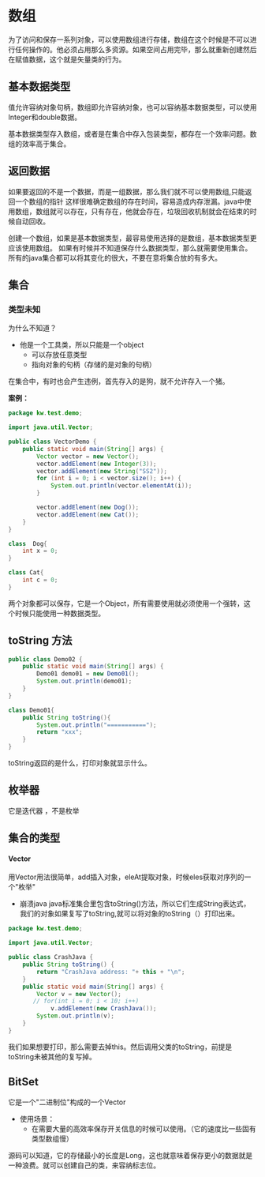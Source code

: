 # 数组

为了访问和保存一系列对象，可以使用数组进行存储，数组在这个时候是不可以进行任何操作的。他必须占用那么多资源。如果空间占用完毕，那么就重新创建然后在赋值数据，这个就是矢量类的行为。

## 基本数据类型

值允许容纳对象句柄，数组即允许容纳对象，也可以容纳基本数据类型，可以使用Integer和double数据。

基本数据类型存入数组，或者是在集合中存入包装类型，都存在一个效率问题。数组的效率高于集合。

## 返回数据

如果要返回的不是一个数据，而是一组数据，那么我们就不可以使用数组,只能返回一个数组的指针
这样很难确定数组的存在时间，容易造成内存泄漏。java中使用数组，数组就可以存在，只有存在，他就会存在，垃圾回收机制就会在结束的时候自动回收。

创建一个数组，如果是基本数据类型，最容易使用选择的是数组，基本数据类型更应该使用数组。
如果有时候并不知道保存什么数据类型，那么就需要使用集合。所有的java集合都可以将其变化的很大，不要在意将集合放的有多大。

## 集合

### 类型未知

为什么不知道？
- 他是一个工具类，所以只能是一个object
    - 可以存放任意类型
    - 指向对象的句柄（存储的是对象的句柄）

在集合中，有时也会产生违例，首先存入的是狗，就不允许存入一个猪。

**案例：**

```java
package kw.test.demo;

import java.util.Vector;

public class VectorDemo {
    public static void main(String[] args) {
        Vector vector = new Vector();
        vector.addElement(new Integer(3));
        vector.addElement(new String("SS2"));
        for (int i = 0; i < vector.size(); i++) {
            System.out.println(vector.elementAt(i));
        }

        vector.addElement(new Dog());
        vector.addElement(new Cat());
    }
}

class  Dog{
    int x = 0;
}

class Cat{
    int c = 0;
}
```

两个对象都可以保存，它是一个Object，所有需要使用就必须使用一个强转，这个时候只能使用一种数据类型。


## toString 方法

```java
public class Demo02 {
    public static void main(String[] args) {
        Demo01 demo01 = new Demo01();
        System.out.println(demo01);
    }
}

class Demo01{
    public String toString(){
        System.out.println("===========");
        return "xxx";
    }
}
```
toString返回的是什么，打印对象就显示什么。

## 枚举器

它是迭代器 ，不是枚举

## 集合的类型

#### Vector

用Vector用法很简单，add插入对象，eleAt提取对象，时候eles获取对序列的一个"枚举"

- 崩溃java
java标准集合里包含toString()方法，所以它们生成String表达式，我们的对象如果复写了toString,就可以将对象的toString（）打印出来。

```java
package kw.test.demo;

import java.util.Vector;

public class CrashJava {
    public String toString() {
        return "CrashJava address: "+ this + "\n";
    }
    public static void main(String[] args) {
        Vector v = new Vector();
       // for(int i = 0; i < 10; i++)
            v.addElement(new CrashJava());
        System.out.println(v);
    }
}
```

我们如果想要打印，那么需要去掉this。然后调用父类的toString，前提是toString未被其他的复写掉。

## BitSet

它是一个"二进制位"构成的一个Vector
- 使用场景：
    - 在需要大量的高效率保存开关信息的时候可以使用。（它的速度比一些固有类型数组慢）

源码可以知道，它的存储最小的长度是Long，这也就意味着保存更小的数据就是一种浪费。就可以创建自己的类，来容纳标志位。